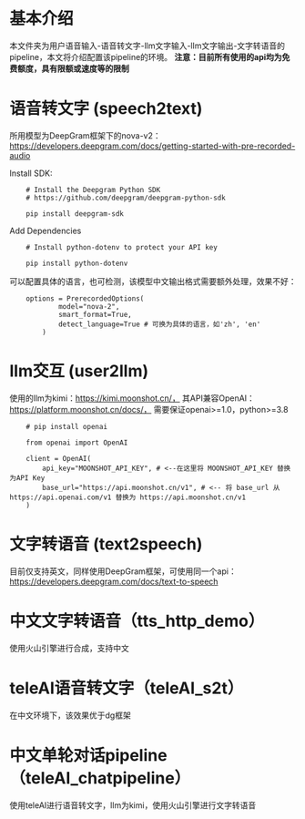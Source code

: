 # 基本介绍

本文件夹为用户语音输入-语音转文字-llm文字输入-llm文字输出-文字转语音的pipeline，本文将介绍配置该pipeline的环境。
**注意：目前所有使用的api均为免费额度，具有限额或速度等的限制**

# 语音转文字 (speech2text)

所用模型为DeepGram框架下的nova-v2：https://developers.deepgram.com/docs/getting-started-with-pre-recorded-audio

Install SDK:

        # Install the Deepgram Python SDK
        # https://github.com/deepgram/deepgram-python-sdk

        pip install deepgram-sdk


Add Dependencies


        # Install python-dotenv to protect your API key

        pip install python-dotenv


可以配置具体的语言，也可检测，该模型中文输出格式需要额外处理，效果不好：


        options = PrerecordedOptions(
                model="nova-2",
                smart_format=True,
                detect_language=True # 可换为具体的语言，如'zh', 'en'
            )


# llm交互 (user2llm)

使用的llm为kimi：https://kimi.moonshot.cn/，
其API兼容OpenAI：https://platform.moonshot.cn/docs/，
需要保证openai>=1.0，python>=3.8


        # pip install openai

        from openai import OpenAI
 
        client = OpenAI(
            api_key="MOONSHOT_API_KEY", # <--在这里将 MOONSHOT_API_KEY 替换为API Key
            base_url="https://api.moonshot.cn/v1", # <-- 将 base_url 从 https://api.openai.com/v1 替换为 https://api.moonshot.cn/v1
        )


# 文字转语音 (text2speech)

目前仅支持英文，同样使用DeepGram框架，可使用同一个api：https://developers.deepgram.com/docs/text-to-speech

# 中文文字转语音（tts_http_demo）

使用火山引擎进行合成，支持中文

# teleAI语音转文字（teleAI_s2t）

在中文环境下，该效果优于dg框架

# 中文单轮对话pipeline（teleAI_chatpipeline）

使用teleAI进行语音转文字，llm为kimi，使用火山引擎进行文字转语音
